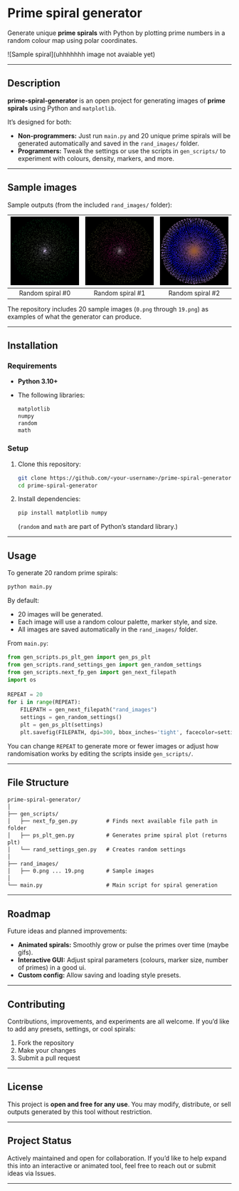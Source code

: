 # Prime spiral generator

Generate unique **prime spirals** with Python by plotting prime numbers in a random colour map using polar coordinates.

![Sample spiral](uhhhhhhh image not avaiable yet)

---

## Description

**prime-spiral-generator** is an open project for generating images of **prime spirals** using Python and `matplotlib`.

It’s designed for both:

* **Non-programmers:** Just run `main.py` and 20 unique prime spirals will be generated automatically and saved in the `rand_images/` folder.
* **Programmers:** Tweak the settings or use the scripts in `gen_scripts/` to experiment with colours, density, markers, and more.

---

## Sample images

Sample outputs (from the included `rand_images/` folder):

| ![Sample 1](rand_images/0.png) | ![Sample 2](rand_images/1.png) | ![Sample 3](rand_images/2.png) |
| :----------------------------: | :----------------------------: | :----------------------------: |
|        Random spiral #0        |        Random spiral #1        |        Random spiral #2        |

The repository includes 20 sample images (`0.png` through `19.png`) as examples of what the generator can produce.

---

## Installation

### Requirements

* **Python 3.10+**
* The following libraries:

  ```
  matplotlib
  numpy
  random
  math
  ```

### Setup

1. Clone this repository:

   ```bash
   git clone https://github.com/<your-username>/prime-spiral-generator.git
   cd prime-spiral-generator
   ```
2. Install dependencies:

   ```bash
   pip install matplotlib numpy
   ```

   (`random` and `math` are part of Python’s standard library.)

---

## Usage

To generate 20 random prime spirals:

```bash
python main.py
```

By default:

* 20 images will be generated.
* Each image will use a random colour palette, marker style, and size.
* All images are saved automatically in the `rand_images/` folder.

From `main.py`:

```python
from gen_scripts.ps_plt_gen import gen_ps_plt
from gen_scripts.rand_settings_gen import gen_random_settings
from gen_scripts.next_fp_gen import gen_next_filepath
import os

REPEAT = 20
for i in range(REPEAT):
    FILEPATH = gen_next_filepath("rand_images")
    settings = gen_random_settings()
    plt = gen_ps_plt(settings)
    plt.savefig(FILEPATH, dpi=300, bbox_inches='tight', facecolor=settings[4])
```

You can change `REPEAT` to generate more or fewer images or adjust how randomisation works by editing the scripts inside `gen_scripts/`.

---

## File Structure

```
prime-spiral-generator/
│
├── gen_scripts/
│   ├── next_fp_gen.py         # Finds next available file path in folder
│   ├── ps_plt_gen.py          # Generates prime spiral plot (returns plt)
│   └── rand_settings_gen.py   # Creates random settings
│
├── rand_images/
│   ├── 0.png ... 19.png       # Sample images
│
└── main.py                    # Main script for spiral generation
```

---

## Roadmap

Future ideas and planned improvements:

* **Animated spirals:** Smoothly grow or pulse the primes over time (maybe gifs).
* **Interactive GUI:** Adjust spiral parameters (colours, marker size, number of primes) in a good ui.
* **Custom config:** Allow saving and loading style presets.

---

## Contributing

Contributions, improvements, and experiments are all welcome.
If you’d like to add any presets, settings, or cool spirals:

1. Fork the repository
2. Make your changes
3. Submit a pull request

---

## License

This project is **open and free for any use**.
You may modify, distribute, or sell outputs generated by this tool without restriction.

---

## Project Status

Actively maintained and open for collaboration.
If you’d like to help expand this into an interactive or animated tool, feel free to reach out or submit ideas via Issues.

---